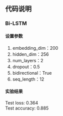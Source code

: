 ##  代码说明
### Bi-LSTM
#### 设置参数
1. embedding_dim：200
2. hidden_dim：256
3. num_layers：2 
4. dropout：0.5
5. bidirectional：True
6. seq_length：12
#### 实验结果
Test loss: 0.364<br>
Test accuracy: 0.885
